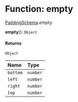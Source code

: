 # Function: empty

[PaddingSchema](/en/auto-docs/free-layout-editor/modules/PaddingSchema.md).empty

**empty**(): `Object`

#### Returns

`Object`

| Name | Type |
| :------ | :------ |
| `bottom` | `number` |
| `left` | `number` |
| `right` | `number` |
| `top` | `number` |

